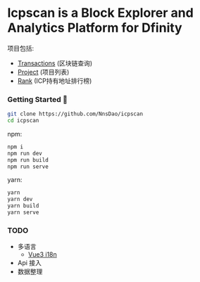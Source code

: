 # Icpscan is a Block Explorer and Analytics Platform for Dfinity


项目包括:

- [Transactions](https://icpscan.cn/) (区块链查询)
- [Project](https://icpscan.cn/project) (项目列表)
- [Rank](https://icpscan.cn/rank) (ICP持有地址排行榜)


### Getting Started 🚀

```sh
git clone https://github.com/NnsDao/icpscan
cd icpscan
```

npm:
```sh
npm i
npm run dev
npm run build
npm run serve
```

yarn:
```sh
yarn
yarn dev
yarn build
yarn serve
```

### TODO

+ 多语言
  + [Vue3 i18n](https://github.com/intlify/vue-i18n-next)
+ Api 接入
+ 数据整理